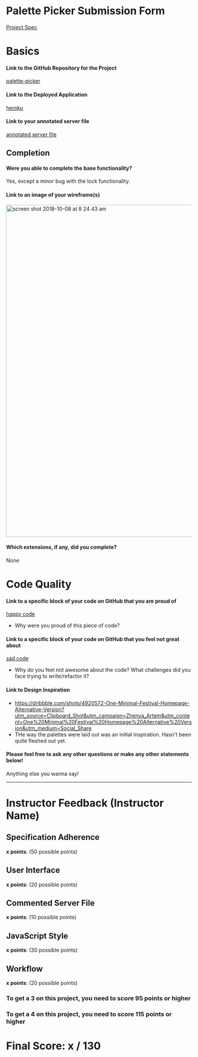 # Palette Picker Submission Form

[Project Spec](http://frontend.turing.io/projects/palette-picker.html)

# Basics

#### Link to the GitHub Repository for the Project
[palette-picker](https://github.com/codytaft/palette-picker)

#### Link to the Deployed Application
[heroku](https://codys-palette-picker.herokuapp.com/)

#### Link to your annotated server file
[annotated server file]()

## Completion

#### Were you able to complete the base functionality?

Yes, except a minor bug with the lock functionality.

#### Link to an image of your wireframe(s)
<img width="898" alt="screen shot 2018-10-08 at 8 24 43 am" src="https://user-images.githubusercontent.com/25713264/46614680-b3e77200-cad3-11e8-9a3b-881aa5c4063e.png">


#### Which extensions, if any, did you complete?
None

# Code Quality

#### Link to a specific block of your code on GitHub that you are proud of
[happy code]()

* Why were you proud of this piece of code?

#### Link to a specific block of your code on GitHub that you feel not great about
[sad code]()

* Why do you feel not awesome about the code? What challenges did you face trying to write/refactor it?

#### Link to Design Inspiration

* https://dribbble.com/shots/4920572-One-Minimal-Festival-Homepage-Alternative-Version?utm_source=Clipboard_Shot&utm_campaign=Zhenya_Artem&utm_content=One%20Minimal%20Festival%20Homepage%20Alternative%20Version&utm_medium=Social_Share
 * THe way the palettes were laid out was an initial inspiration. Hasn't been quite fleshed out yet.
 
 
#### Please feel free to ask any other questions or make any other statements below!

Anything else you wanna say!

-----


# Instructor Feedback (Instructor Name)

## Specification Adherence

**x points**: (50 possible points)

## User Interface

**x points**: (20 possible points)

## Commented Server File

**x points**: (10 possible points)

## JavaScript Style

**x points**: (30 possible points)

## Workflow

**x points**: (20 possible points)


### To get a 3 on this project, you need to score 95 points or higher
### To get a 4 on this project, you need to score 115 points or higher

# Final Score: x / 130
